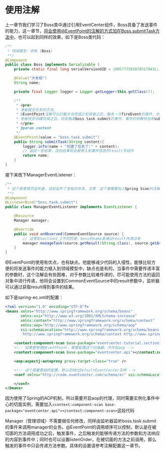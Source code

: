# 使用注解

上一章节我们学习了Boss类中通过引用EventCenter组件，Boss具备了发送事件的能力，这一章节，将会使用@EventPoint的注解的方式加在Boss.submitTask方法中，也可以起到同样的效果，如下是Boss类代码：
```java
/**
 * 领域模型：老板 (Boss)
 **/
@Component
public class Boss implements Serializable {
    private static final long serialVersionUID = 1905777591870557841L;

    @Value("大老板")
    String name;

    private final Logger logger = Logger.getLogger(this.getClass());

    /**
     * <pre>
     * 老板提交任务的方法。
     * @EventPoint注解可以拦截方法完成之前或者之后，触发一次fireEvent的操作，也就是发事件的操作。
     * 老板任务创建完成之后，将会触发boss.task.submit的事件，事件的参数将会和submitTask方法中的参数保持一致，方法返回的result将会放入事件信息的result属性中
     * </pre>
     * @param content
     */
    @EventPoint(value = "boss.task.submit")
    public String submitTask(String content){
        logger.info(name + "创建了任务了:" + content);
        // 返回一些结果，这些结果将会被带入到事件信息的result字段中
        return name;
    }
}
```

接下来改下ManagerEventListener：
```java
/**
 * 这个是管理员监听器，目前监听了老板的任务，注意：这个类需要加上Spring Scan的注解，例如{@link Component}注解是必要的
 **/
@Component
@ListenerBind("boss.task.submit")
public class ManagerEventListener implements EventListener {

    @Resource
    Manager manager;

    @Override
    public void onObserved(CommonEventSource source) {
        // 这里和section1_2不同的是，boss的name是通过result传递过来
        manager.manageTask(source.getResult(String.class), source.getArg(0, String.class));
    }
}
```

@EventPoint的使用有优点，也有缺点。他能够减少代码的入侵性，能够比较方便的将发送事件的能力植入到领域模型中，缺点也是有的，当事件中需要传递丰富的参数时，这个注解会有些困难，对于参数比较难传递的，尽可能使用方法的返回对象中进行传递，他将会设置到CommonEventSource中的result参数中，监听器可以通过获取result得到事件的结果。

如下是spring-ec.xml的配置：
```xml
<?xml version="1.0" encoding="UTF-8"?>
<beans xmlns="http://www.springframework.org/schema/beans"
	   xmlns:xsi="http://www.w3.org/2001/XMLSchema-instance"
	   xmlns:context="http://www.springframework.org/schema/context"
	   xmlns:aop="http://www.springframework.org/schema/aop"
	   xsi:schemaLocation="http://www.springframework.org/schema/beans http://www.springframework.org/schema/beans/spring-beans.xsd
		http://www.springframework.org/schema/context http://www.springframework.org/schema/context/spring-context-3.2.xsd http://www.springframework.org/schema/aop http://www.springframework.org/schema/aop/spring-aop.xsd">

	<context:component-scan base-package="eventcenter.tutorial.section1_3"></context:component-scan>
	<!-- 如果要使用@EventPoint，需要配置这个扫描器，并开启aop -->
	<context:component-scan base-package="eventcenter.api"></context:component-scan>

	<aop:aspectj-autoproxy proxy-target-class="true" />

	<!-- 这个是最基础的配置，默认初始化DefaultEventCenter实例 -->
	<conf xmlns="http://code.eventcenter.com/schema/ec" xsi:schemaLocation="http://code.eventcenter.com/schema/ec http://code.eventcenter.com/schema/ec/eventcenter.xsd">

	</conf>
</beans>
```

因为使用了Spring的AOP机制，所以需要开启aop的代理，同时需要实例化事件中心的切面实例，需要加入```<context:component-scan base-package="eventcenter.api"></context:component-scan>```这段代码

Manager（管理领域）不需要做任何修改，同样由监听器监听boss.task.submit的事件来调用manager的业务。@EventPoint的调用顺序可以控制，默认是在被切面的方法调用成功之后，触发事件，之后触发的能够传递方法的参数和方法响应的内容到事件中；同时也可以设置listenOrder，在被切面的方法之前调用，那么触发的事件中只会传递方法参数。具体的设置请参考注解配置这一章节。